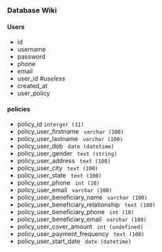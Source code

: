 ### Database Wiki



#### Users 
  * id
  * username
  * password
  * phone
  * email
  * user_id  #_useless_
  * created_at 
  * user_policy

#### policies
   * policy_id ``` interger (11) ```
   * policy_user_firstname ``` varchar (100)```
   * policy_user_lastname ``` varchar (100)```
   * policy_user_dob ``` date (datetime)```
   * policy_user_gender ``` text (string)```
   * policy_user_address ``` text (100)```
   * policy_user_city  ``` text (100)```
   * policy_user_state  ``` text (100)```
   * policy_user_phone  ``` int (10)```
   * policy_user_email   ``` varchar (100)```
   * policy_user_beneficiary_name  ``` varchar (100)```
   * policy_user_beneficiary_relationship  ``` text (100)```
   * policy_user_beneficiary_phone  ``` int (10)```
   * policy_user_beneficiary_email ``` varchar (100)```
   * policy_user_cover_amount  ``` int (undefined)```
   * policy_user_payment_frequency  ``` text (100)```
   * policy_user_start_date  ``` date (datetime)```